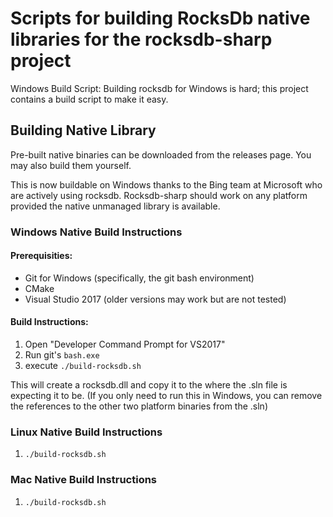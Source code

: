 # Scripts for building RocksDb native libraries for the rocksdb-sharp project

Windows Build Script: Building rocksdb for Windows is hard; this project contains a build script to make it easy.

## Building Native Library

Pre-built native binaries can be downloaded from the releases page.  You may also build them yourself.

This is now buildable on Windows thanks to the Bing team at Microsoft who are actively using rocksdb.  Rocksdb-sharp should work on any platform provided the native unmanaged library is available.

### Windows Native Build Instructions

#### Prerequisities:
* Git for Windows (specifically, the git bash environment)
* CMake
* Visual Studio 2017 (older versions may work but are not tested)

#### Build Instructions:
1. Open "Developer Command Prompt for VS2017"
2. Run git's ```bash.exe```
3. execute ```./build-rocksdb.sh```

This will create a rocksdb.dll and copy it to the where the .sln file is expecting it to be.  (If you only need to run this in Windows, you can remove the references to the other two platform binaries from the .sln)

### Linux Native Build Instructions

1. ```./build-rocksdb.sh```

### Mac Native Build Instructions

1. ```./build-rocksdb.sh```

  
